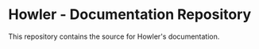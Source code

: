 # Howler - Documentation Repository

This repository contains the source for Howler's documentation.
